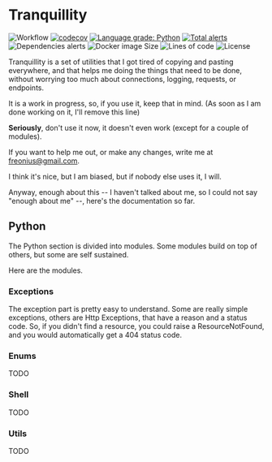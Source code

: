 # Tranquillity

![Workflow](https://github.com/Freonius/tranquillity/actions/workflows/gh-action-python.yml/badge.svg)
[![codecov](https://codecov.io/gh/Freonius/tranquillity/branch/master/graph/badge.svg?token=F6HK01BK76)](https://codecov.io/gh/Freonius/tranquillity)
[![Language grade: Python](https://img.shields.io/lgtm/grade/python/g/Freonius/tranquillity.svg?logo=lgtm&logoWidth=18)](https://lgtm.com/projects/g/Freonius/tranquillity/context:python)
[![Total alerts](https://img.shields.io/lgtm/alerts/g/Freonius/tranquillity.svg?logo=lgtm&logoWidth=18)](https://lgtm.com/projects/g/Freonius/tranquillity/alerts/)
![Dependencies alerts](https://img.shields.io/snyk/vulnerabilities/github/freonius/tranquillity)
![Docker image Size](https://img.shields.io/docker/image-size/federiker/tranquillity/latest)
![Lines of code](https://tokei.rs/b1/github/Freonius/tranquillity)
![License](https://img.shields.io/github/license/Freonius/tranquillity)

Tranquillity is a set of utilities that I got tired of copying and pasting everywhere,
and that helps me doing the things that need to be done, without worrying too much
about connections, logging, requests, or endpoints.

It is a work in progress, so, if you use it, keep that in mind. (As soon as I am done working on it, I'll remove this line)

**Seriously**, don't use it now, it doesn't even work (except for a couple of modules).

If you want to help me out, or make any changes, write me at freonius@gmail.com.

I think it's nice, but I am biased, but if nobody else uses it, I will.

Anyway, enough about this -- I haven't talked about me, so I could not say "enough about me" --, here's the documentation
so far.

## Python

The Python section is divided into modules. Some modules build on top of others, but some are self sustained.

Here are the modules.

### Exceptions

The exception part is pretty easy to understand. Some are really simple exceptions, others are Http Exceptions, that have a reason and a status code. So, if you didn't find a resource, you could raise a ResourceNotFound, and you would automatically get a 404 status code.

### Enums

TODO

### Shell

TODO

### Utils

TODO
